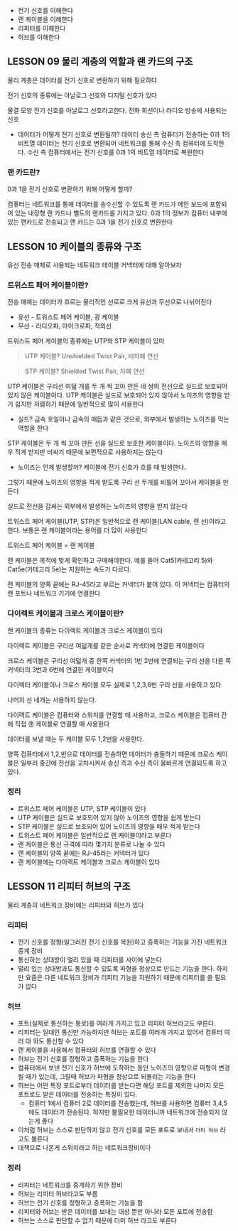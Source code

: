 - 전기 신호를 이해한다
- 랜 케이블을 이해한다
- 리피터를 이해한다
- 허브를 이해한다

## LESSON 09 물리 계층의 역할과 랜 카드의 구조

물리 계층은 데이터를 전기 신호로 변환하기 위해 필요하다

전기 신호의 종류에는 아날로그 신호와 디지털 신호가 있다

물결 모양 전기 신호를 아날로그 신호라고한다. 전화 회선이나 라디오 방송에 사용되는 신호

- 데이터가 어떻게 전기 신호로 변환될까?
데이터 송신 측 컴퓨터가 전송하는 0과 1의 비트열 데이터는 전기 신호로 변환되어 네트워크를 통해 수신 측 컴퓨터에 도착한다. 수신 측 컴퓨터에서는 전기 신호를 0과 1의 비트열 데이터로 복원한다
    

### 랜 카드란?

0과 1을 전기 신호로 변환하기 위해 어떻게 할까?

컴퓨터는 네트워크를 통해 데이터를 송수신할 수 있도록 랜 카드가 메인 보드에 포함되어 있는 내장형 랜 카드나 별도의 랜카드를 가지고 있다. 0과 1의 정보가 컴퓨터 내부에 있는 랜카드로 전송되고 랜 카드는 0과 1을 전기 신호로 변환한다

## LESSON 10 케이블의 종류와 구조

유선 전송 매체로 사용되는 네트워크 테이블 커넥터에 대해 알아보자

### 트위스트 페어 케이블이란?

전송 매체는 데이터가 흐르는 물리적인 선로로 크게 유선과 무선으로 나뉘어진다

- 유선 - 트위스트 페어 케이블, 광 케이블
- 무선 - 라디오파, 마이크로파, 적외선

트위스트 페어 케이블의 종류에는 UTP와 STP 케이블이 있따

> UTP 케이블?
Unshielded Twist Pair, 비차폐 연선
> 

> STP 케이블?
Shielded Twist Pair, 차폐 연선
> 

UTP 케이블은 구리선 여덟 개를 두 개 씩 꼬아 만든 네 쌍의 전선으로 실드로 보호되어 있지 않은 케이블이다. UTP 케이블은 실드로 보호되어 있지 않아서 노이즈의 영향을 받기 쉽지만 저렴하기 때문에 일반적으로 많이 사용한다

- 실드?
금속 호일이나 금속의 매듭과 같은 것으로, 외부에서 발생하는 노이즈를 막는 역할을 한다

STP 케이블은 두 개 씩 꼬아 만든 선을 실드로 보호한 케이블이다. 노이즈의 영향을 매우 적게 받지만 비싸기 때문에 보편적으로 사용하지는 않는다

- 노이즈는 언제 발생할까?
케이블에 전기 신호가 흐를 때 발생한다.

그렇기 때문에 노이즈의 영향을 적게 받도록 구리 선 두개를 비틀어 꼬아서 케이블을 만든다

실드로 전선을 감싸는 외부에서 발생하는 노이즈의 영향을 받지 않는다

트위스트 페어 케이블(UTP, STP)은 일반적으로 랜 케이블(LAN cable, 랜 선)이라고 한다. 보통은 랜 케이블이라는 용어를 더 많이 사용한다

트위스트 페어 케이블 = 랜 케이블

랜 케이블은 목적에 맞게 확인하고 구매해야한다. 예를 들어 Cat5(카테고리 5)와 Cat5e(카테고리 5e)는 지원하는 속도가 다르다.

랜 케이블의 양쪽 끝에는 RJ-45라고 부르는 커넥터가 붙어 있다. 이 커넥터는 컴퓨터의 랜 포트나 네트워크 기기에 연결한다

### 다이렉트 케이블과 크로스 케이블이란?

랜 케이블의 종류는 다이렉트 케이블과 크로스 케이블이 있다

다이렉트 케이블은 구리선 여덟개를 같은 순서로 커넥터에 연결한 케이블이다

크로스 케이블은 구리선 여덟개 중 한쪽 커넥터의 1번 2번에 연결되는 구리 선을 다른 쪽 커넥터의 3번과 6번에 연결한 케이블이다

다이렉터 케이블이나 크로스 케이블 모두 실제로 1,2,3,6번 구리 선을 사용하고 있다

나머지 선 네개는 사용하지 않는다.

다이렉트 케이블은 컴퓨터와 스위치를 연결할 때 사용하고, 크로스 케이블은 컴퓨터 간에 직접 랜 케이블로 연결할 때 사용한다

데이터를 보낼 때는 두 케이블 모두 1,2번을 사용한다.

양쪽 컴퓨터에서 1,2,번으로 데이터를 전송하면 데이터가 충돌하기 때문에 크로스 케이블은 일부러 중간에 전선을 교차시켜서 송신 측과 수신 측이 올바르게 연결되도록 하고 있다. 

### 정리

- 트위스트 페어 케이블은 UTP, STP 케이블이 있다
- UTP 케이블은 실드로 보호되어 있지 않아 노이즈의 영향을 쉽게 받는다
- STP 케이블은 실드로 보호되어 있어 노이즈의 영향을 매우 적게 받는다
- 트위스트 페어 케이블은 일반적으로 랜 케이블이라고 부른다
- 랜 케이블은 통신 규격에 따라 몇가지 분류로 나눌 수 있다
- 랜 케이블의 양쪽 끝에는 RJ-45라는 커넥터가 있다
- 랜 케이블에는 다이렉트 케이블과 크로스 케이블이 있다

## LESSON 11 리피터 허브의 구조

물리 계층의 네트워크 장비에는 리피터와 허브가 있다

### 리피터

- 전기 신호를 정형(일그러진 전기 신호를 복원)하고 증폭하는 기능을 가진 네트워크 중계 장비
- 통신하는 상대방이 멀리 있을 때 리피터를 사이에 넣는다
- 멀리 있는 상대방과도 통신할 수 있도록 파형을 정상으로 만드는 기능을 한다. 하지만 요즘은 다른 네트워크 장비가 리피터 기능을 지원하기 때문에 리피터를 쓸 필요가 없다

### 허브

- 포트(실제로 통신하는 통로)를 여러개 가지고 있고 리피터 허브라고도 부른다.
- 리피터는 일대인 통신만 가능하지만 허브는 포트를 여러개 가지고 있어서 컴퓨터 여러 대 와도 통신할 수 있다
- 랜 케이블을 사용해서 컴퓨터와 허브를 연결할 수 있다
- 허브는 전기 신호를 정형하고 증폭하는 기능을 한다
- 컴퓨터에서 보낸 전기 신호가 허브에 도착하는 동안 노이즈의 영향으로 파형이 변경될 때가 있는데, 그럴때 허브가 파형을 정상으로 되돌리는 기능을 한다
- 허브는 어떤 특정 포트로부터 데이터를 받는다면 해당 포트를 제외한 나머지 모든 포트로도 받은 데이터를 전송하는 특징이 있다.
    - 컴퓨터 1에서 컴퓨터 2로 데이터를 전송했는데, 허브를 사용하면 컴퓨터 3,4,5에도 데이터가 전송된다. 하지만 불필요한 데이터니까 네트워크에 전송되지 않는게 좋다
- 이처럼 허브는 스스로 판단하지 않고 전기 신호를 모든 포트로 보내서 `더미 허브` 라고도 불른다
- 대책으로 나온게 스위치라고 하는 네트워크장비이다

### 정리

- 리피터는 네트워크를 중계하기 위한 장비
- 허브는 리피터 허브라고도 부름
- 허브는 전기 신호를 정형하고 증폭하는 기능을 함
- 리피터와 허브는 받은 데이터를 보내는 대상 뿐만 아니라 모든 포트에 전송함
- 허브는 스스로 판단할 수 없기 때문에 더미 허브 라고도 부른다